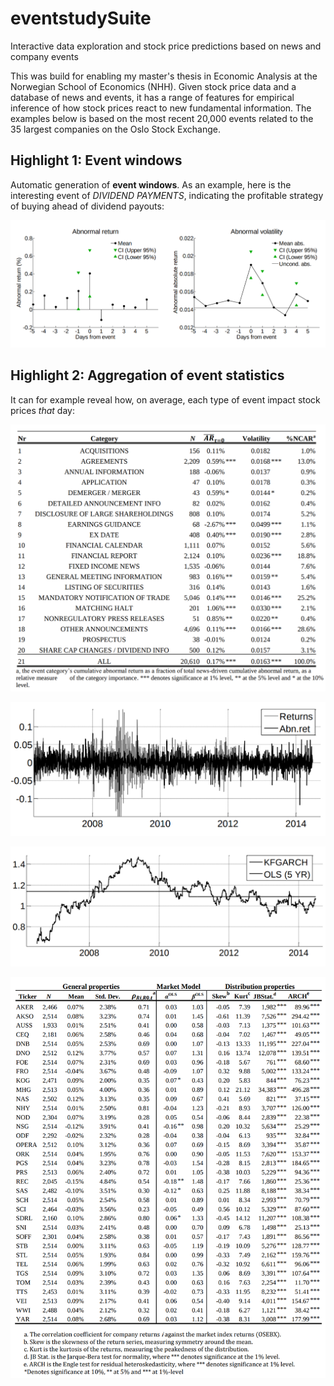 # eventstudySuite
Interactive data exploration and stock price predictions based on news and company events

This was build for enabling my master's thesis in Economic Analysis at the Norwegian School of Economics (NHH). Given stock price data and a database of news and events, it has a range of features for empirical inference of how stock prices react to new fundamental information. The examples below is based on the most recent 20,000 events related to the 35 largest companies on the Oslo Stock Exchange.

<!---[First equation](https://latex.codecogs.com/gif.latex?\dpi{400}\alpha&space;+&space;\frac{2\beta}{\gamma})--->

<!---[Second equation](http://latex.codecogs.com/gif.latex?%5Cfrac%7Ba%7D%7Bb%7D)--->

<!---[Third equation](https://latex.codecogs.com/svg.latex?\sum_{i=1}^{n}sqrt(3sin(i)))--->

<!---[Third equation](https://latex.codecogs.com/gif.latex?\dpi{200}\sum_{i=1}^{n}\sqrt(3sin(i)))--->

<!---[alt1](https://wikimedia.org/api/rest_v1/media/math/render/svg/583cca32cbdd337bcc4b07c5748fb2ba2c1184c8)--->

## Highlight 1: Event windows
Automatic generation of **event windows**. As an example, here is the interesting event of *DIVIDEND PAYMENTS*, indicating the profitable strategy of buying ahead of dividend payouts:

![](Screenshots/eventwindow.png)

<!---[](Screenshots/eventperiod.png)--->

## Highlight 2: Aggregation of event statistics
It can for example reveal how, on average, each type of event impact stock prices *that* day: 

![](Screenshots/eventstudy.png)

![](Screenshots/yaraAR.png)

![](Screenshots/yaraKFGARCH.png)

![](Screenshots/discrstats.png)







